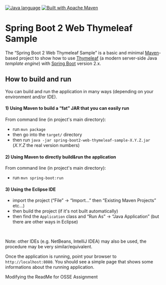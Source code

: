 [![Java language](https://img.shields.io/badge/language-Java-bf7b3b.svg)](https://www.oracle.com/java/ "Java language")
[![Built with Apache Maven](https://img.shields.io/badge/built_with-Apache_Maven-f69625.svg)](http://maven.apache.org "Built with Apache Maven")

# Spring Boot 2 Web Thymeleaf Sample

The &ldquo;Spring Boot 2 Web Thymeleaf Sample&rdquo; is a basic and minimal [Maven](https://maven.apache.org "Apache Maven")-based project to show how to use [Thymeleaf](https://www.thymeleaf.org) (a modern server-side Java *template engine*) with [Spring Boot](https://spring.io/projects/spring-boot) version 2.x. 


## How to build and run

You can build and run the application in many ways (depending on your environment and/or IDE).

#### 1) Using Maven to build a &ldquo;fat&rdquo; JAR that you can easily run<br>
   From command line (in project's main directory):
   * run `mvn package`
   * then go into the `target/` directory
   * then run `java -jar spring-boot2-web-thymeleaf-sample-X.Y.Z.jar` (*X.Y.Z* the real version numbers)

#### 2) Using Maven to directly build&run the application<br>
   From command line (in project's main directory):
   * run `mvn spring-boot:run`

#### 3) Using the Eclipse IDE
   * import the project (&ldquo;File&rdquo; -> &ldquo;Import...&rdquo; then &ldquo;Existing Maven Projects&rdquo; etc...)
   * then build the project (if it's not built automatically)
   * then find the `Application` class and &ldquo;Run As&rdquo; -> &ldquo;Java Application&rdquo; (but there are other ways in Eclipse)

<br>

Note: other IDEs (e.g. NetBeans, IntelliJ IDEA) may also be used, the procedure may be very similar/equivalent.

Once the application is running, point your browser to `http://localhost:8080`. You should see a simple page that shows some informations about the running application.



Modifying the ReadMe for OSSE Assignment
